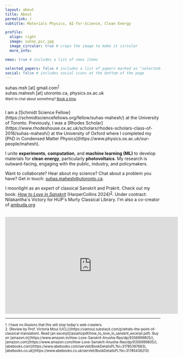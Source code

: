 ```yaml
---
layout: about
title: About
permalink: /
subtitle: Materials Physics, AI-for-Science, Clean Energy

profile:
  align: right
  image: suhas_pic.jpg
  image_circular: true # crops the image to make it circular
  more_info: 

news: true # includes a list of news items

selected_papers: false # includes a list of papers marked as "selected={true}"
social: false # includes social icons at the bottom of the page
---
```



<!-- <p class="texttt-bold">suhas.msh [at] gmail.com</p> -->
<span class="texttt-bold">suhas.msh [at] gmail.com</span><sup>[1](#footnote1)</sup> <br>
<span class="texttt-bold">suhas.mahesh [at] utoronto.ca, physics.ox.ac.uk</span>
<p style="font-size: 0.8em; margin-top: -10px;">Want to chat about something? <a href="https://calendar.app.google/JSuvvguzZFAUuCar8">Book a time</a>.</p>
<br>
I am a [Schmidt Science Fellow](https://schmidtsciencefellows.org/fellow/suhas-mahesh/) at the University of Toronto. Previously, I was a [Rhodes Scholar](https://www.rhodeshouse.ox.ac.uk/scholars/rhodes-scholars-class-of-2016/suhas-mahesh/) at the University of Oxford where I completed my [PhD in Condensed Matter Physics](https://www.physics.ox.ac.uk/our-people/mahesh).

I unite **experiments**, **computation**, and **machine learning (ML)** to develop materials for **clean energy**, particularly **photovoltaics**. My research is outward-facing, engaging with the public, industry, and policymakers.

Want to collaborate? Hear about my science? Chat about a problem you have? Get in touch: [suhas.mahesh@utoronto.ca](mailto:suhas.mahesh@utoronto.ca).

I moonlight as an expert of classical Sanskrit and Prakrit. Check out my book: <a href="https://www.goodreads.com/book/show/205425671-how-to-love-in-sanskrit"><i>How to Love in Sanskrit</i></a> (HarperCollins 2024)<sup>[2](#footnote2)</sup>. Under contract: Nilakantha's Victory for HUP's Murty Classical Library. I'm also a co-creator of [ambuda.org](https://www.ambuda.org)

<br>

<iframe width="560" height="315" src="https://www.youtube.com/embed/gxPKnHKTm4Q" frameborder="0" allow="accelerometer; autoplay; clipboard-write; encrypted-media; gyroscope; picture-in-picture" allowfullscreen></iframe>

<br>

<hr>

<p style="font-size: 0.8em; margin-bottom: 10px;">
<a name="footnote1">1. </a> I have no illusions that this will stop today's web crawlers.
</p>
  <p style="font-size: 0.8em; margin-top: -10px;" markdown="1">
  <a name="footnote2">2. </a> [Review by Prof. Victoria Moul (UCL)](https://vamoul.substack.com/p/whats-the-point-of-classical-translation). Read [an excerpt](assets/pdf/how_to_love_in_sanskrit_excerpt.pdf). Buy on   [amazon.in](https://www.amazon.in/How-Love-Sanskrit-Anusha-Rao/dp/9356999805/), [amazon.com](https://www.amazon.com/How-Love-Sanskrit-Anusha-Rao/dp/9356999805/), [abebooks.com](https://www.abebooks.com/servlet/BookDetailsPL?bi=31785397683), [abebooks.co.uk](https://www.abebooks.co.uk/servlet/BookDetailsPL?bi=31785436213)
  </p>


<!-- SEAN!!!. Tell the world about yourself. Link to your favorite [subreddit](http://reddit.com). You can put a picture in, too. The code is already in, just name your picture `prof_pic.jpg` and put it in the `img/` folder.

Put your address / P.O. box / other info right below your picture. You can also disable any of these elements by editing `profile` property of the YAML header of your `_pages/about.md`. Edit `_bibliography/papers.bib` and Jekyll will render your [publications page](/al-folio/publications/) automatically.

Link to your social media connections, too. This theme is set up to use [Font Awesome icons](https://fontawesome.com/) and [Academicons](https://jpswalsh.github.io/academicons/), like the ones below. Add your Facebook, Twitter, LinkedIn, Google Scholar, or just disable all of them. -->
